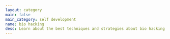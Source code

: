 ```yaml
---
layout: category
main: false
main_category: self development
name: bio hacking
desc: Learn about the best techniques and strategies about bio hacking.
---
```

